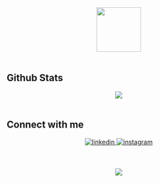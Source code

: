 <div align="center">
 <img src="https://media.giphy.com/media/dxn6fRlTIShoeBr69N/giphy.gif" width="100px">
</a>
</div>  
  

<br/>  

## Github Stats  

<div align="center">
  <img src="https://github-readme-stats.vercel.app/api/top-langs/?username=MertCelik0" align="center" /> 
</div>  

<br/>  

## Connect with me  
<div align="center">
<a href="https://tr.linkedin.com/in/mert-%C3%A7elik-6bb83413a" target="_blank">
<img src=https://img.shields.io/badge/linkedin-%231E77B5.svg?&style=for-the-badge&logo=linkedin&logoColor=white alt=linkedin style="margin-bottom: 5px;" />
</a>
<a href="https://www.instagram.com/mertcelik00/" target="_blank">
<img src=https://img.shields.io/badge/instagram-%23000000.svg?&style=for-the-badge&logo=instagram&logoColor=white alt=instagram style="margin-bottom: 5px;" />
</a>  
</div>  

<br/>  

## 

<div align="center">
<img src="https://komarev.com/ghpvc/?username=MertCelik0&&style=flat-square" style="margin-bottom: 5px;" />
</div>
